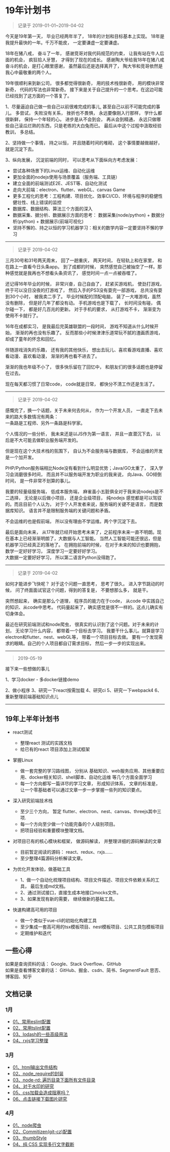 # 19年计划书
        
> 记录于 2019-01-01~2019-04-02

今天是19年第一天， 毕业已经两年半了， 18年的计划和目标基本上实现。 18年是我提升最快的一年。千万不能皮， 一定要谦虚一定要谦虚。

18年在猪八戒， 奋斗了一年， 感谢竞哥对我代码规范的约束， 让我有站在牛人后面的机会， 疯狂拾人牙慧， 才得到了现在的成长。 
感谢陶大爷给我18年在猪八戒奋斗的机会，是打心眼里感谢， 虽然最后还是选择离开了， 陶大爷和竞哥依然是我心中最敬重的两个人。                      

19年很顺利来到新公司， 很多都觉得很新奇， 用的技术栈很新奇， 用的模块非常新奇， 代码的写法也非常新奇。 
接下来是关于自己提升的一个思考。在这边可能已经找到了这方面的一个答复了。

1、尽量逼迫自己做一些自己以前很难完成的事儿, 甚至自己以前不可能完成的事儿。
多尝试， 失败没有关系， 挫折也不畏惧， 永远要像刚入行那样， 学什么都很新鲜， 保持一个年轻的心。
进步是从不会到会， 再从会到精通， 永远只做哪些自己滚瓜烂熟的东西，只是老练的大白兔而已。
最后从中这个过程中汲取经验教训， 多总结。                         

2、坚持做一个事情， 持之以恒， 并且随着时间的堆砌， 这个事情要越做越好， 就是沉淀下去。                      

3、纵向发展， 沉淀前端的同时， 可以思考从下面纵向方考虑发展：
                         
- 尝试各种场景下的Linux运维、自动化运维                       
- 更加全面的nodejs使用与场景覆盖（服务端、工具链）                        
- 建立全面的前端测试E2E、JEST等、自动化测试                         
- 走向大前端：electron、flutter、webGL、canvas Game
- 更多工程化的思考：工程构建、项目优化、效率CI/CD、环境与程序的稳健性健壮性、线上错误的监控
- 数据库、数据结构、算法三个方面的深入
- 数据采集、据分析、数据展示方面的思考： 数据采集(node/python) + 数据分析(python) + 数据展示(前端可视化)
- 坚持不懈的、持之以恒的学习机器学习：相关的数学内容一定要坚持不懈的学习


---------------------------

> 记录于 2019-04-02

三月30号和31号两天周末， 回了一趟重庆， 两天时间， 在轻轨上和在家里， 和在路上一直看今日头条app。
到了成都的时候， 突然感觉自己被抽空了一样。那种感觉就是我再也不想看头条资讯了， 感觉时间一点一点被吞噬了。

还记得16年毕业的时候， 非常兴奋，自己自由了， 赶紧买游戏机， 使劲打游戏， 终于可以没日没夜的打游戏了， 
然后入手的PS3没有耍完一部游戏， 总共没有耍到30个小时， 被我卖二手了。
毕业时候配的顶配电脑， 装了一大堆游戏，虽然没有删除， 但是好几年了都没有动。 手机游戏也是下载了， 长时间没有碰， 
偶尔碰一下， 都是好几百兆的更新。 对于手机的要求， 从打游戏不卡， 渐渐变为使用不卡就行了。

16年在成都实习， 是我最后完英雄联盟的一段时间， 游戏不知道从什么时候开始， 渐渐的再也没有乐趣了。
反而那些小时候津津乐道常玩不腻的渣画质游戏， 却成了童年的怀念和回忆。

伴随游戏消失的乐趣， 还有我的其他快乐， 想出去玩儿、喜欢看游戏直播、喜欢看动漫、喜欢看动漫， 渐渐的再也看不进去了。                     

渐渐的我也年级不小了， 很多快乐留在了回忆中， 和朋友们的很多话题也是停留在过去。                           

现在每天都习惯了日常code， code就是日常， 都快分不清工作还是生活了。 

------------------------------

> 记录于 2019-04-02

感慨完了，换一个话题，关于未来何去何从， 作为一个开发人员， 一直走下去未来的路大多数情况有两条：                        
一条路是工程师、另外一条路是科学家。

个人情况的一些分析， 我未来还是以JS作为第一语言， 并且一直潜沉下去， 以后是不大可能去做职业服务端开发的。

但是现在这个大技术栈的氛围下， 自认为不会服务端与数据库， 不会运维的开发是一个加开发。                            

PHP/Python服务端相比Node没有看到什么明显优势；Java/GO太重了， 深入学习会消磨很多时间， 而且并不以服务端开发为职业的我来说，
向Java、GO倾倒时间， 是一件非常不划算的事儿。

我要的轻量级服务端， 低成本服务端， 麻雀虽小五脏俱全对于我来说nodejs是不二选择， 无论是以后做小项目， 还是企业级项目，
纯nodejs 感觉都是可以驾驭的。而且目前个人认为， 对于个人开发者来说，服务端的关键不是语言， 而是数据库知识。
语言并不是限制服务端的关键问题和矛盾。

不会运维的也是假前端， 所以没有理由不学运维。两个字沉淀下去。

最后是面向未来， 从17年就已经开始思考未来了，之前程序未来一直不明朗。现在基本上已经渐渐明朗了，大数据与人工智能。
当然人工智能可能还很远，但是机器学习已经真正的落地了。
在拥抱前端的时候， 在对于未来的知识也要拥抱， 数学一定好好学习， 深度学习一定要好好学习。                      
大数据一定要好好学习， 所以第二语言Python没得跑了。

-------------------------------

> 记录于 2019-04-02

如何才能进步飞快呢？ 对于这个问题一直思考， 思考了很久。 
进入字节跳动的时候， 问了终面面试官这个问题，得到的答复是， 不要想那么多， 就是干。                                                     

突然想起来， 确实是那么个道理， 程序员的能力在于code， 从code 中实践自己的知识、从code中思考。
代码量起来了，确实感觉是很不一样的。这点儿确实有切身体会。

最近在研究前端测试和node爬虫， 很真实的认识到了这个问题。对于未来的计划， 无论学习什么内容， 都带着一个目标去学习。
我要干什么事儿。就算是学习electron和flutter、nest、webGL等， 带着一个项目目标去做。
要有一个发现需求的眼睛。自己的个人项目都自订需求目标， 然后一步一步的实现出来。

-------------------------------

> 2019-05-19

接下来一些想做的事儿

1、学习docker
    - 多docker链接demo
    
2、做小程序
3、研究一下react按需加载
4、研究ci
5、研究一下webpack4
6、重新整理前端基础知识点儿



---------------------------
## 19年上半年计划书
- react测试
    - 整理react 测试的实践文档
    - 给已有的react 项目添加上测试框架

- 掌握Linux
    - 做一套完整的学习路线图， 分别从 基础知识、web服务应用、其他重要应用、docker相关知识、shell脚本、自动化运维 等几个方面全面学习
    - 每一个方向都写一篇详尽的学习文章， 形成知识体系， 文章的标准是， 让一个零基础者可以通过文章一步一步掌握一些列的知识要点。

- 深入研究前端技术栈
    - 至少三个方向， 暂定 flutter、electron、nest、canvas、threejs其中三项.
    - 每一个方向至少做一个功能完备的个人级别项目。
    - 把项目经验和重要模块整理文档。
    
- 对项目已有的核心模块和框架， 做源码解读， 并整理详细的源码解读的文章
    - 目前暂定阅读的源码： react、redux、rxjs......
    - 至少整理4篇源码分析解读文章。
    
- 为优化开发体验，做基础工具
    - 1、做一个自动化梳理项目结构、项目文件描述、项目文件依赖关系的工具， 最后生成md文档。
    - 2、通过测试接口，直接生成本地接口mocks文件。
    - 3、如果发现有新的需要， 继续做新的基础工具。
    
- 快速构建高可用的项目
    - 做一个类似于vue-cli的初始化构建工具
    - 至少集成一套高可用的tsx模板项目、nest模板项目、公共工具包模板项目
    - 定期维护和迭代
    
    
    
## 一些心得
如果是查询资料的话： Google、Stack Overflow、GitHub                         
如果是查看博客文章的话： GitHub、掘金、csdn、简书、SegmentFault 思否、博客园、知乎


## 文档记录

### 1月
- [01、常用eslint配置](./01月/01、常用eslint配置)
- [02、常用tslint配置](./01月/02、常用tslint配置)
- [03、lodash的一些高级用法](./01月/03、lodash的一些高级用法)
- [04、rxjs学习整理](./01月/04、rxjs学习整理)


### 3月
- [01、html输出文件结构](./03月/01、html输出文件结构)
- [02、node_require的封装](./03月/02、node_require的封装)
- [03、node-rd: 遍历目录下面所有文件目录](./03月/03、node-rd)
- [04、对于水印的研究](./03月/04、水印)
- [05、css加载会造成阻塞吗？](./03月/05、css%20加载会造成阻塞吗？/index.md)
- [06、点击链接下载图片研究](./03月/06、点击链接下载的研究)


### 4月
- [01、node爬虫](./04月/01、node爬虫)
- [02、Commitizen(git-cz)配置](./04月/02、Commitizen(git-cz)配置)
- [03、thumbStyle](./04月/03、thumbStyle/styleToCssString.js)
- [04、纯 CSS 实现多行文字截断](./04月/04、纯%20CSS%20实现多行文字截断)

